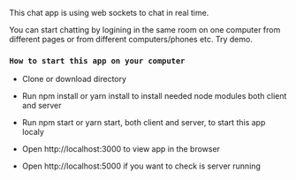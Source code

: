 This chat app is using web sockets to chat in real time. 

You can start chatting by logining in the same room on one computer from different pages or from different computers/phones etc. Try demo. 

### `How to start this app on your computer`

- Clone or download directory

- Run npm install or yarn install to install needed node modules both client and server

- Run npm start or yarn start, both client and server, to start this app localy 

- Open http://localhost:3000 to view app in the browser

- Open http://localhost:5000 if you want to check is server running 





